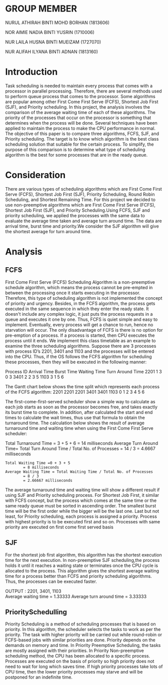 # GROUP MEMBER 
NURUL ATHIRAH BINTI MOHD BORHAN (1813606)


NOR AIMIE NADIA BINTI YUSRIN (1710006)


NUR LAILA HUSNA BINTI MUEIZAM (1727070)


NUR ALIFAH ILYANA BINTI ADNAN (1813160)


# Introduction
Task scheduling is needed to maintain every process that comes with a processor in parallel processing. Therefore, there are several methods used to perform queue process that comes to the processor. Some algorithms are popular among other First Come First Serve (FCFS), Shortest Job First (SJF), and Priority scheduling. In this project, the analysis involves the comparison of the average waiting time of each of these algorithms. The priority of the processes that occur on the processor is something that determines when the process will be done. Several techniques have been applied to maintain the process to make the CPU performance in normal. The objective of this paper is to compare three algorithms, FCFS, SJF, and Priority scheduling. The target is to know which algorithm is the best class scheduling solution that suitable for the certain process. To simplify, the purpose of this comparison is to determine what type of scheduling algorithm is the best for some processes that are in the ready queue.

# Consideration
There are various types of scheduling algorithms which are First Come First Serve (FCFS), Shortest Job First (SJF), Priority Scheduling, Round Robin Scheduling, and Shortest Remaining Time. For this project we decided to use non-preemptive algorithms which are  First Come First Serve (FCFS), Shortest Job First (SJF), and Priority Scheduling.Using FCFS, SJF and priority scheduling, we applied the processes with the same data to evaluate the average time taken and average turn around time. The data are arrival time, burst time and priority.We consider the SJF algorithm will give the shortest average for turn around time.  

# Analysis 

## FCFS
First Come First Serve (FCFS) Scheduling Algorithm is a non-preemptive schedule algorithm, which means the process cannot be pre-empted in between the processing once it starts executing in the processor. Therefore, this type of scheduling algorithm is not implemented the concept of priority and urgency. Besides, in the FCFS algorithm, the process gets executed in the same sequence in which they enter the ready state.  It doesn't include any complex logic, it just puts the process requests in a queue and executes it one by one. Thus, FCFS is quiet simple and easy to implement. Eventually, every process will get a chance to run, hence no starvation will occur. The only disadvantage of FCFS is there is no option for pre-emption of a process. If a process is started, then CPU executes the process until it ends.
We implement this class timetable as an example to examine the three scheduling algorithms. Suppose there are 3 processes with process ID’s 2201, 3401 and 1103 and the processes will be entered into the CPU. Thus, if the OS follows the FCFS algorithm for scheduling these processes, then they will be executed in the following manner:

Process ID	Arrival Time	Burst Time	Waiting Time	Turn Around Time
2201	         1	             3	        0	               3
3401	         2	             2	        3	               5
1103	         3	             1	        5	               6
	
The Gantt chart below shows the time split which represents each process of the FCFS algorithm:
     2201	   2201	     2201	   3401	    3401	    1103
  0	       1	     2		    3		    4	        5	        6

The first-come-first-served scheduler show a simple way to calculate as each job starts as soon as the processor becomes free, and takes exactly its burst time to complete. In addition, after calculated the start and end times to calculate the wait times, thus use that formula to obtain the turnaround time. The calculation below shows the result of average turnaround time and waiting time when using the First Come First Serve scheduler:

Total Turnaround Time = 3 + 5 + 6 
            = 14 milliseconds
    Average Turn Around Time= Total Turn Around Time / Total No. of Processes
            = 14 / 3
            = 4.6667 milliseconds

    Total Waiting Time =0 + 3 + 5
            = 8 milliseconds
    Average Waiting Time = Total Waiting Time / Total No. of Processes
            = 8 / 3
            = 2.66667 milliseconds

The average turnaround time and waiting time will show a different result if using SJF and Priority scheduling process. For Shortest Job First, it similar with FCFS concept, but the process which comes at the same time or the same ready queue must be sorted in ascending order. The smallest burst time will be the first order while the bigger will be the last one. Last but not least, for Priority scheduling, each process is assigned a priority. Process with highest priority is to be executed first and so on. Processes with same priority are executed on first come first served basis

## SJF
For the shortest job first algorithm, this algorithm has the shortest execution time for the next execution. In non-preemptive SJF scheduling,the process holds it until it reaches a waiting state or terminates once the CPU cycle is allocated to the process. This algorithm gives the shortest average waiting time for a process better than FCFS and priority scheduling algorithms. Thus, the processes can be executed faster.

OUTPUT : 2201, 3401, 1103   
Average waiting time = 1.33333
Average turn around time = 3.33333

## PrioritySchedulling
Priority Scheduling is a method of scheduling processes that is based on priority. In this algorithm, the scheduler selects the tasks to work as per the priority. The task with higher priority will be carried out while round-robin or FCFS-based jobs with similar priorities are done. Priority depends on the demands on memory and time. In Priority Preemptive Scheduling, the tasks are mostly assigned with their priorities. In Priority Non-preemptive scheduling method, the CPU has been allocated to a specific process. Processes are executed on the basis of priority so high priority does not need to wait for long which saves time. If high priority processes take lots of CPU time, then the lower priority processes may starve and will be postponed for an indefinite time.




